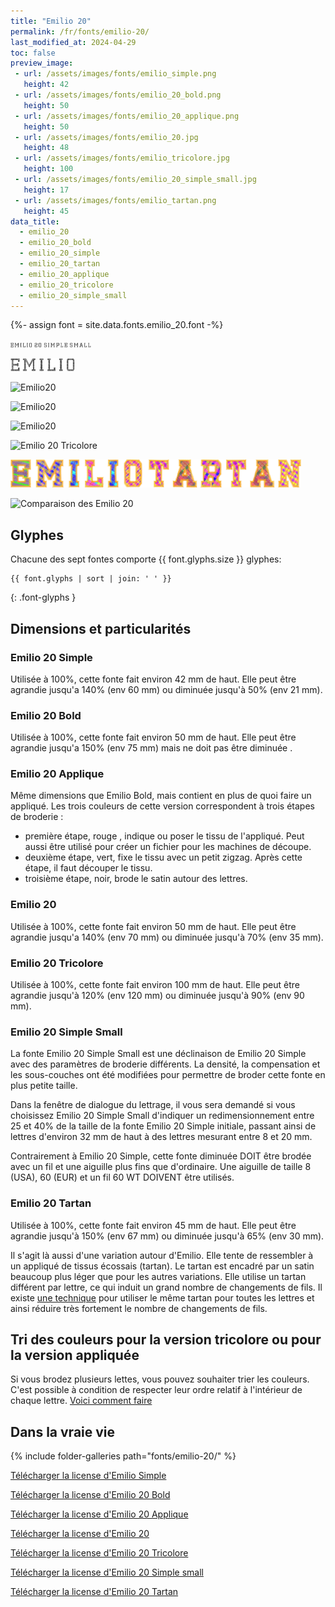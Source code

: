 ```yaml
---
title: "Emilio 20"
permalink: /fr/fonts/emilio-20/
last_modified_at: 2024-04-29
toc: false
preview_image:
 - url: /assets/images/fonts/emilio_simple.png
   height: 42
 - url: /assets/images/fonts/emilio_20_bold.png
   height: 50
 - url: /assets/images/fonts/emilio_20_applique.png
   height: 50
 - url: /assets/images/fonts/emilio_20.jpg
   height: 48
 - url: /assets/images/fonts/emilio_tricolore.jpg
   height: 100
 - url: /assets/images/fonts/emilio_20_simple_small.jpg
   height: 17
 - url: /assets/images/fonts/emilio_tartan.png
   height: 45
data_title:
  - emilio_20
  - emilio_20_bold
  - emilio_20_simple
  - emilio_20_tartan
  - emilio_20_applique
  - emilio_20_tricolore
  - emilio_20_simple_small
---
```

{%- assign font = site.data.fonts.emilio_20.font -%}

<img 
     src="/assets/images/fonts/emilio_20_simple_small.jpg"
     alt="Emilio20" height="8">
     
<img 
     src="/assets/images/fonts/emilio_simple.png"
     alt="Emilio20" height="21">
 
<img 
     src="/assets/images/fonts/emilio_20_bold.png"
     alt="Emilio20" height="25">
 
<img 
     src="/assets/images/fonts/emilio_20_applique.png"
     alt="Emilio20" height="25">

<img 
     src="/assets/images/fonts/emilio_20.jpg"
     alt="Emilio20" height="24">
     
<img 
     src="/assets/images/fonts/emilio_tricolore.jpg"
     alt="Emilio 20 Tricolore" height="50">
     
<img 
     src="/assets/images/fonts/emilio_tartan.png"
     alt="Emilio 20 Tartan" height="45">
     
 <img 
     src="/assets/images/fonts/emilio_20_all_versions_french.png"
     alt="Comparaison des Emilio 20" >

## Glyphes
Chacune des sept fontes comporte  {{ font.glyphs.size }} glyphes:

```
{{ font.glyphs | sort | join: ' ' }}
```
{: .font-glyphs }

## Dimensions et particularités

###  Emilio 20 Simple

Utilisée à 100%, cette fonte fait environ 42 mm de haut.
Elle peut être agrandie jusqu'a 140% (env 60 mm) ou diminuée jusqu'à 50% (env 21 mm).

### Emilio 20 Bold
Utilisée à 100%, cette fonte fait environ 50 mm de haut.
Elle peut être agrandie jusqu'a 150% (env 75 mm) mais ne doit pas être diminuée .

### Emilio 20 Applique
Même dimensions que Emilio Bold, mais contient en plus de quoi faire un appliqué. 
Les trois couleurs de cette version correspondent à trois étapes de broderie :
* première étape, rouge , indique ou poser le tissu de l'appliqué. Peut aussi être utilisé pour créer un fichier pour les machines de découpe.
* deuxième étape, vert, fixe le tissu avec un petit zigzag. Après cette étape, il faut découper le tissu.
* troisième étape, noir, brode le satin autour des lettres. 

### Emilio 20
Utilisée à 100%, cette fonte fait environ 50 mm de haut.
Elle peut être agrandie jusqu'a 140% (env 70 mm) ou diminuée jusqu'à 70% (env 35 mm).

### Emilio 20 Tricolore
Utilisée à 100%, cette fonte fait environ  100 mm de haut.
Elle peut être agrandie jusqu'à 120% (env 120 mm) ou diminuée jusqu'à 90% (env 90 mm).

### Emilio 20 Simple Small

La fonte Emilio 20 Simple Small est une déclinaison de Emilio 20 Simple avec des paramètres de broderie différents. La densité, la compensation et les sous-couches ont été modifiées pour permettre de broder cette fonte en plus petite taille.

Dans la fenêtre de dialogue du lettrage, il vous sera demandé si vous choisissez Emilio 20 Simple Small d'indiquer un redimensionnement entre 25 et 40% de la taille de la fonte Emilio 20 Simple initiale, passant ainsi de lettres d'environ 32 mm de haut à des lettres mesurant entre 8 et 20 mm.

Contrairement à Emilio 20 Simple, cette fonte diminuée DOIT être brodée avec un fil et une aiguille plus fins que d'ordinaire. Une aiguille de taille 8 (USA), 60 (EUR) et un fil 60 WT DOIVENT être utilisés.

### Emilio 20 Tartan

Utilisée à 100%, cette fonte fait environ  45 mm de haut.
Elle peut être agrandie jusqu'à 150% (env 67 mm) ou diminuée jusqu'à 65% (env 30 mm).

Il s'agit là aussi d'une variation autour d'Emilio. Elle tente de ressembler à un appliqué de tissus écossais (tartan). Le tartan est encadré par un satin beaucoup plus léger que pour les autres variations.  Elle utilise un tartan différent par lettre, ce qui induit un grand nombre de changements de fils.  Il existe [une technique](https://inkstitch.org//fr/tutorials/make_tartan_font_easier/) pour utiliser le même tartan pour toutes les lettres et ainsi réduire très fortement le nombre de changements de fils.


## Tri des couleurs pour la version tricolore ou pour la version appliquée
Si vous brodez plusieurs lettes, vous pouvez souhaiter trier les couleurs. C'est possible à condition de respecter leur ordre relatif à l'intérieur de chaque lettre. [Voici comment faire](https://inkstitch.org/fr/docs/lettering/#tri-des-couleurs)


## Dans la vraie vie
{% include folder-galleries path="fonts/emilio-20/" %}

[Télécharger la license d'Emilio Simple](https://github.com/inkstitch/inkstitch/tree/main/fonts/emilio_20_simple/LICENSE)

[Télécharger la license d'Emilio 20 Bold](https://github.com/inkstitch/inkstitch/tree/main/fonts/emilio_20_bold/LICENSE)

[Télécharger la license d'Emilio 20 Applique](https://github.com/inkstitch/inkstitch/tree/main/fonts/emilio_20_applique/LICENSE)

[Télécharger la license d'Emilio 20](https://github.com/inkstitch/inkstitch/tree/main/fonts/emilio_20/LICENSE)

[Télécharger la license d'Emilio 20 Tricolore](https://github.com/inkstitch/inkstitch/tree/main/fonts/emilio_20_tricolore/LICENSE)

[Télécharger la license d'Emilio 20 Simple small](https://github.com/inkstitch/inkstitch/tree/main/fonts/emilio_20_tricolore/LICENSE)

[Télécharger la license d'Emilio 20 Tartan](https://github.com/inkstitch/inkstitch/tree/main/fonts/emilio_20_tricolore/LICENSE)






